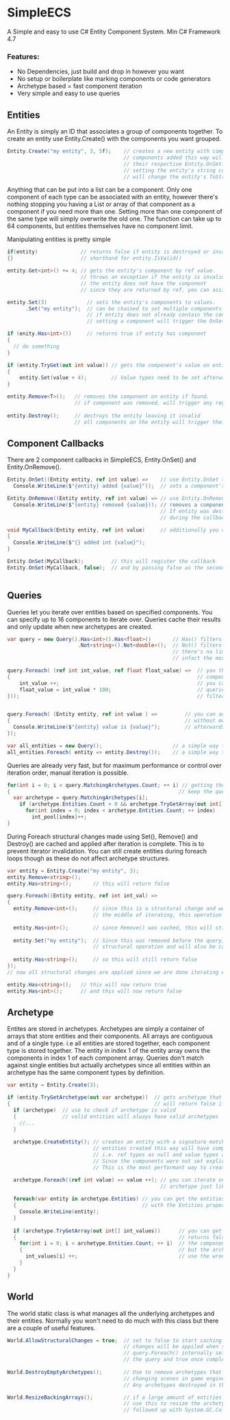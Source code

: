 # SimpleECS
A Simple and easy to use C# Entity Component System.
Min C# Framework 4.7

### Features:
* No Dependencies, just build and drop in however you want
* No setup or boilerplate like marking components or code generators
* Archetype based = fast component iteration
* Very simple and easy to use queries

## Entities
An Entity is simply an ID that associates a group of components together.
To create an entity use Entity.Create() with the components you want grouped.
```C#
Entity.Create("my entity", 3, 5f);    // creates a new entity with components
                                      // components added this way will trigger
                                      // their respective Entity.OnSet() callbacks
                                      // setting the entity's string component
                                      // will change the entity's ToString() value
```
Anything that can be put into a list can be a component.
Only one component of each type can be associated with an entity, however there's nothing
stopping you having a List or array of that component as a component if you need more than one.
Setting more than one component of the same type will simply overwrite the old one.
The function can take up to 64 components, but entities themselves have 
no component limit.

Manipulating entities is pretty simple
```C#
if(entity)              // returns false if entity is destroyed or invalid
{}                      // shorthand for entity.IsValid()

entity.Get<int>() += 4; // gets the entity's component by ref value.
                        // throws an exception if the entity is invalid or
                        // the entity does not have the component
                        // since they are returned by ref, you can assign values directly

entity.Set(3)             // sets the entity's components to values.
      .Set("my entity");  // can be chained to set multiple components at once.
                          // if entity does not already contain the component it will be added
                          // setting a component will trigger the OnSetCallback component event 

if (enity.Has<int>())     // returns true if entity has component
{
  // do something
}

if (entity.TryGet(out int value)) // gets the component's value on entity, returns false if not found
{
    entity.Set(value + 4);        // Value types need to be set afterwards for changes to take place
}

entity.Remove<T>();   // removes the component on entity if found.
                      // if component was removed, will trigger any registered Entity.OnRemove() callbacks
                    
entity.Destroy();     // destroys the entity leaving it invalid
                      // all components on the entity will trigger their respective Entity.OnRemove() callbacks

```
## Component Callbacks
There are 2 component callbacks in SimpleECS, Entity.OnSet() and Entity.OnRemove().
```C#
Entity.OnSet((Entity entity, ref int value) =>    // use Entity.OnSet to get a callback whenever an entity 
  Console.WriteLine($"{entity} added {value}"));  // sets a component's value

Entity.OnRemove((Entity entity, ref int value) => // use Entity.OnRemove to get a callback whenever an entity
  Console.WriteLine($"{entity} removed {value})); // removes a component
                                                  // If entity was destroyed, entity.IsValid() will return false 
                                                  // during the callback

void MyCallback(Entity entity, ref int value)     // additionally you can name your callbacks
{
  Console.WriteLine($"{} added int {value}");
}

Entity.OnSet(MyCallback);         // this will register the callback
Entity.OnSet(MyCallback, false);  // and by passing false as the second parameter you can unregister the callback
  
```

## Queries

Queries let you iterate over entities based on specified components.
You can specify up to 16 components to iterate over.
Queries cache their results and only update when new archetypes are created.

```C#
var query = new Query().Has<int>().Has<float>()       // Has() filters entities to those with components
                       .Not<string>().Not<double>();  // Not() filters for those that do not
                                                      // there's no limit to the amount of filters you can add
                                                      // infact the more specific the better

query.Foreach( (ref int int_value, ref float float_value) =>  // you then use the foreach function to update your components
{                                                             // components must be prefaced with the ref modifier
    int_value ++;                                             // you can use up to 16 components as parameters
    float_value = int_value * 100;                            // queries operate only on entities that match both the query 
}));                                                          // filter and contains all the foreach parameters


query.Foreach( (Entity entity, ref int value ) =>         // you can access the owner entity by putting it in the first position
{                                                         // without modifiers. You can then add any components you want to use
  Console.WriteLine($"{entity} value is {value}");        // afterwards
});

var all_entities = new Query();                       // a simple way to match against all entities is to make a query with no filters
all_entities.Foreach( entity => entity.Destroy());    // a simple way to delete all entities
```

Queries are already very fast, but for maximum performance or control
over iteration order, manual iteration is possible.
```C#
for(int i = 0; i < query.MatchingArchetypes.Count; ++ i) // getting the matching archetypes count will 
{                                                       // keep the query up-to-date
  var archetype = query.MatchingArchetypes[i];
    if (archetype.Entities.Count > 0 && archetype.TryGetArray(out int[] int_pool))  // try get array gets the raw component backing array
      for(int index = 0; index < archetype.Entities.Count; ++ index)    // int pool's count is the same as the entity count NOT the pool's length
        int_pool[index]++;
}
```

During Foreach structural changes made using Set(), Remove() and Destroy() are
cached and applied after iteration is complete. This is to prevent iterator
invalidation. You can still create entities during foreach loops though as these
do not affect archetype structures.

```C#
var entity = Entity.Create("my entity", 3);
entity.Remove<string>();
entity.Has<string>();       // this will return false

query.Foreach((Entity entity, ref int int_val) =>
{
  entity.Remove<int>();     // since this is a structural change and we are in 
                            // the middle of iterating, this operation will be cached
  
  entity.Has<int>();        // since Remove() was cached, this will still return true
  
  entity.Set("my entity");  // Since this was removed before the query, this is a 
                            // structural operation and will also be cached
  
  entity.Has<string>();     // so this will still return false
});
// now all structural changes are applied since we are done iterating entities

entity.Has<string>();   // this will now return true
entity.Has<int>();      // and this will now return false
```
## Archetype
Entites are stored in archetypes. Archetypes are simply a container of arrays that
store entities and their components. All arrays are contiguous and of a single type.
i.e all entities are stored together, each component type is stored together.
The entity in index 1 of the entity array owns the components in index 1 of each component
array. Queries don't match against single entities but actually archetypes since all
entities within an archetype has the same component types by definition.
```C#
var entity = Entity.Create(3);

if (entity.TryGetArchetype(out var archetype))  // gets archetype that the entity belongs to
{                                               // will return false if entity is invalid
  if (archetype)  // use to check if archetype is valid
  {               // valid entities will always have valid archetypes
    //...
  }
  
  archetype.CreateEntity(); // creates an entity with a signature matching the archetype's
                            // entities created this way will have components with default values
                            // i.e. ref types as null and value types as 0
                            // Since the components were not set explicitly they will not trigger Entity.OnSet() callbacks
                            // This is the most performant way to create an entity

  archetype.Foreach((ref int value) => value ++); // you can iterate over components in an
                                                  // archetype just like you can with queries
                                                  
  foreach(var entity in archetype.Entities) // you can get the entities in an archetype
  {                                         // with the Entities property
    Console.WriteLine(entity);
  }
                                                  
  if (archetype.TryGetArray(out int[] int_values))      // you can get the component arrays using TryGetArray()
  {                                                     // returns false if entities don't have component
    for(int i = 0; i < archetype.Entities.Count; ++ i)  // the component count is not the array's length
    {                                                   // but the archetype's entity count. Be sure not to
      int_values[i] ++;                                 // use the wrong values
    }
  }
}

```

## World
The world static class is what manages all the underlying archetypes and their entities. 
Normally you won't need to do much with this class but there are a couple of useful features.
```C#
World.AllowStructuralChanges = true;  // set to false to start caching structural changes
                                      // changes will be appiled when set back to true.
                                      // query.Foreach() internally sets this to false before starting
                                      // the query and true once complete
                                      
World.DestroyEmptyArchetypes();       // Use to remove archetypes that have no entities. Useful when
                                      // changing scenes in game engines.
                                      // Any archetypes destroyed in this process will become invalid

World.ResizeBackingArrays();          // if a large amount of entities and components were recently deleted, 
                                      // use this to resize the archetype backing arrays. This can be
                                      // followed up with System.GC.Collect() to reclaim memory.
```
